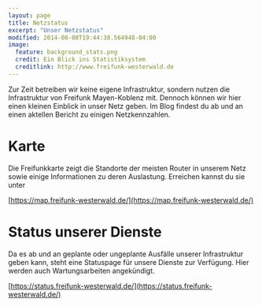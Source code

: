```yaml
---
layout: page
title: Netzstatus
excerpt: "Unser Netzstatus"
modified: 2014-08-08T19:44:38.564948-04:00
image:
  feature: background_stats.png
  credit: Ein Blick ins Statistiksystem
  creditlink: http://www.freifunk-westerwald.de
---
```

Zur Zeit betreiben wir keine eigene Infrastruktur, sondern nutzen die Infrastruktur von Freifunk Mayen-Koblenz mit. Dennoch können wir hier einen kleinen Einblick in unser Netz geben. Im Blog findest du ab und an einen aktellen Bericht zu einigen Netzkennzahlen.

# Karte
Die Freifunkkarte zeigt die Standorte der meisten Router in unserem Netz sowie einige Informationen zu deren Auslastung. Erreichen kannst du sie unter

[https://map.freifunk-westerwald.de/](https://map.freifunk-westerwald.de/)

# Status unserer Dienste
Da es ab und an geplante oder ungeplante Ausfälle unserer Infrastruktur geben kann, steht eine Statuspage für unsere Dienste zur Verfügung. Hier werden auch Wartungsarbeiten angekündigt.

[https://status.freifunk-westerwald.de/](https://status.freifunk-westerwald.de/)
